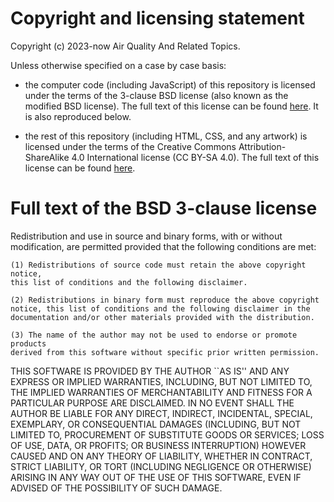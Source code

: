 # Copyright and licensing statement

Copyright (c) 2023-now Air Quality And Related Topics.

Unless otherwise specified on a case by case basis:

 - the computer code (including JavaScript) of this repository is licensed under
   the terms of the 3-clause BSD license (also known as the modified BSD
   license). The full text of this license can be found
   [here](https://directory.fsf.org/wiki/License:BSD-3-Clause). It is also
   reproduced below.

 - the rest of this repository (including HTML, CSS, and any artwork) is
   licensed under the terms of the Creative Commons Attribution-ShareAlike 4.0
   International license (CC BY-SA 4.0). The full text of this license can be
   found [here](https://creativecommons.org/licenses/by-sa/4.0/).

# Full text of the BSD 3-clause license

Redistribution and use in source and binary forms, with or without modification,
are permitted provided that the following conditions are met:

    (1) Redistributions of source code must retain the above copyright notice,
    this list of conditions and the following disclaimer.

    (2) Redistributions in binary form must reproduce the above copyright
    notice, this list of conditions and the following disclaimer in the
    documentation and/or other materials provided with the distribution.

    (3) The name of the author may not be used to endorse or promote products
    derived from this software without specific prior written permission.

THIS SOFTWARE IS PROVIDED BY THE AUTHOR ``AS IS'' AND ANY EXPRESS OR IMPLIED
WARRANTIES, INCLUDING, BUT NOT LIMITED TO, THE IMPLIED WARRANTIES OF
MERCHANTABILITY AND FITNESS FOR A PARTICULAR PURPOSE ARE DISCLAIMED. IN NO EVENT
SHALL THE AUTHOR BE LIABLE FOR ANY DIRECT, INDIRECT, INCIDENTAL, SPECIAL,
EXEMPLARY, OR CONSEQUENTIAL DAMAGES (INCLUDING, BUT NOT LIMITED TO, PROCUREMENT
OF SUBSTITUTE GOODS OR SERVICES; LOSS OF USE, DATA, OR PROFITS; OR BUSINESS
INTERRUPTION) HOWEVER CAUSED AND ON ANY THEORY OF LIABILITY, WHETHER IN
CONTRACT, STRICT LIABILITY, OR TORT (INCLUDING NEGLIGENCE OR OTHERWISE) ARISING
IN ANY WAY OUT OF THE USE OF THIS SOFTWARE, EVEN IF ADVISED OF THE POSSIBILITY
OF SUCH DAMAGE.
